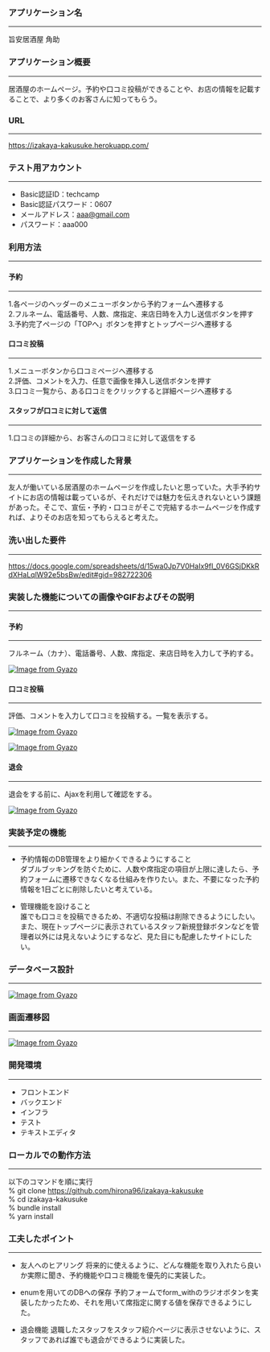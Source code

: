 ### アプリケーション名
--- 
旨安居酒屋 角助
### アプリケーション概要
---
居酒屋のホームページ。予約や口コミ投稿ができることや、お店の情報を記載することで、より多くのお客さんに知ってもらう。
### URL
---
https://izakaya-kakusuke.herokuapp.com/
### テスト用アカウント
---
* Basic認証ID：techcamp
* Basic認証パスワード：0607
* メールアドレス：aaa@gmail.com
* パスワード：aaa000
### 利用方法
---
#### 予約
---
1.各ページのヘッダーのメニューボタンから予約フォームへ遷移する  
2.フルネーム、電話番号、人数、席指定、来店日時を入力し送信ボタンを押す  
3.予約完了ページの「TOPへ」ボタンを押すとトップページへ遷移する
#### 口コミ投稿
---
1.メニューボタンから口コミページへ遷移する  
2.評価、コメントを入力、任意で画像を挿入し送信ボタンを押す  
3.口コミ一覧から、ある口コミをクリックすると詳細ページへ遷移する
#### スタッフが口コミに対して返信
---
1.口コミの詳細から、お客さんの口コミに対して返信をする
### アプリケーションを作成した背景
---
友人が働いている居酒屋のホームページを作成したいと思っていた。大手予約サイトにお店の情報は載っているが、それだけでは魅力を伝えきれないという課題があった。そこで、宣伝・予約・口コミがそこで完結するホームページを作成すれば、よりそのお店を知ってもらえると考えた。
### 洗い出した要件
---
https://docs.google.com/spreadsheets/d/15wa0Jp7V0HaIx9fI_0V6GSjDKkRdXHaLqlW92e5bsBw/edit#gid=982722306
### 実装した機能についての画像やGIFおよびその説明
---
#### 予約
---
フルネーム（カナ）、電話番号、人数、席指定、来店日時を入力して予約する。  

[![Image from Gyazo](https://i.gyazo.com/bcd418b144a7e540eff0038b4d764f00.gif)](https://gyazo.com/bcd418b144a7e540eff0038b4d764f00)
#### 口コミ投稿
---
評価、コメントを入力して口コミを投稿する。一覧を表示する。  

[![Image from Gyazo](https://i.gyazo.com/613e635e57a83e603a0dba6debb430f0.png)](https://gyazo.com/613e635e57a83e603a0dba6debb430f0)  

[![Image from Gyazo](https://i.gyazo.com/5d3a1c1e0b15ec670b475d7b48715c69.jpg)](https://gyazo.com/5d3a1c1e0b15ec670b475d7b48715c69)
#### 退会
---
退会をする前に、Ajaxを利用して確認をする。  

[![Image from Gyazo](https://i.gyazo.com/6c0012b048b1a56dfd3adb19ad108abf.jpg)](https://gyazo.com/6c0012b048b1a56dfd3adb19ad108abf)

### 実装予定の機能
---
* 予約情報のDB管理をより細かくできるようにすること  
ダブルブッキングを防ぐために、人数や席指定の項目が上限に達したら、予約フォームに遷移できなくなる仕組みを作りたい。また、不要になった予約情報を1日ごとに削除したいと考えている。

* 管理機能を設けること  
誰でも口コミを投稿できるため、不適切な投稿は削除できるようにしたい。また、現在トップページに表示されているスタッフ新規登録ボタンなどを管理者以外には見えないようにするなど、見た目にも配慮したサイトにしたい。
### データベース設計
---
[![Image from Gyazo](https://i.gyazo.com/e7748d55495c8da97bb0847ec4f1720d.png)](https://gyazo.com/e7748d55495c8da97bb0847ec4f1720d)
### 画面遷移図
---
[![Image from Gyazo](https://i.gyazo.com/506a7a40ee9b08aabee9a0a1beb594c5.png)](https://gyazo.com/506a7a40ee9b08aabee9a0a1beb594c5)
### 開発環境
---
* フロントエンド
* バックエンド 
* インフラ
* テスト
* テキストエディタ

### ローカルでの動作方法
---
以下のコマンドを順に実行  
% git clone https://github.com/hirona96/izakaya-kakusuke  
% cd izakaya-kakusuke  
% bundle install  
% yarn install  

### 工夫したポイント
---
* 友人へのヒアリング
将来的に使えるように、どんな機能を取り入れたら良いか実際に聞き、予約機能や口コミ機能を優先的に実装した。  

* enumを用いてのDBへの保存
予約フォームでform_withのラジオボタンを実装したかったため、それを用いて席指定に関する値を保存できるようにした。  

* 退会機能
退職したスタッフをスタッフ紹介ページに表示させないように、スタッフであれば誰でも退会ができるように実装した。